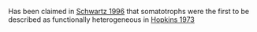 Has been claimed in [Schwartz 1996](https://doi.org/10.1016/0303-7207(96)03898-1) that somatotrophs were the first to be described as functionally heterogeneous in [Hopkins 1973](https://doi.org/10.1083/jcb.59.2.276)